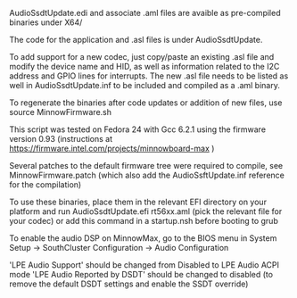AudioSsdtUpdate.edi and associate .aml files are avaible as
pre-compiled binaries under X64/

The code for the application and .asl files is under AudioSsdtUpdate.

To add support for a new codec, just copy/paste an existing .asl file
and modify the device name and HID, as well as information related to the
I2C address and GPIO lines for interrupts. The new .asl file needs to
be listed as well in AudioSsdtUpdate.inf to be included and compiled as
a .aml binary.

To regenerate the binaries after code updates or addition of new files, use
source MinnowFirmware.sh

This script was tested on Fedora 24 with Gcc 6.2.1 using the firmware version 0.93 (instructions at https://firmware.intel.com/projects/minnowboard-max )

Several patches to the default firmware tree were required to compile, see
MinnowFirmware.patch (which also add the AudioSsftUpdate.inf reference
for the compilation)

To use these binaries, place them in the relevant EFI directory on your
platform and run
AudioSsdtUpdate.efi rt56xx.aml (pick the relevant file for your codec)
or add this command in a startup.nsh before booting to grub

To enable the audio DSP on MinnowMax, go to the BIOS menu in
System Setup -> SouthCluster Configuration -> Audio Configuration

'LPE Audio Support' should be changed from Disabled to LPE Audio ACPI mode
'LPE Audio Reported by DSDT' should be changed to disabled (to remove
the default DSDT settings and enable the SSDT override)